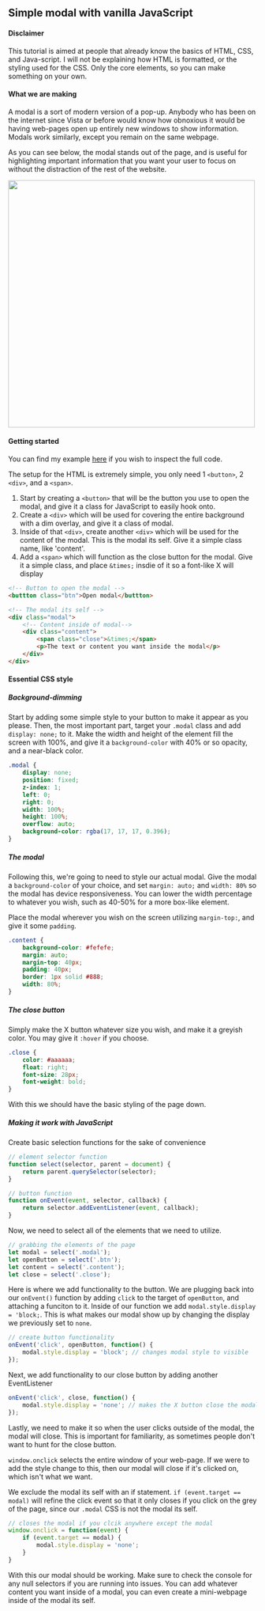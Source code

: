 ## Simple modal with vanilla JavaScript

#### Disclaimer
This tutorial is aimed at people that already know the basics of HTML, CSS, and Java-script. I will not be explaining how HTML is formatted, or the styling used for the CSS. Only the core elements, so you can make something on your own.

#### What we are making
A modal is a sort of modern version of a pop-up. Anybody who has been on the internet since Vista or before would know how obnoxious it would be having web-pages open up entirely new windows to show information. Modals work similarly, except you remain on the same webpage.

As you can see below, the modal stands out of the page, and is useful for highlighting important information that you want your user to focus on without the distraction of the rest of the website.

<img width='500px' src='https://i.imgur.com/q4GQAAS.png'>

#### Getting started

You can find my example [here](https://apricosma.github.io/creating-javascript-modal) if you wish to inspect the full code.

The setup for the HTML is extremely simple, you only need 1 `<button>`, 2 `<div>`, and a `<span>`. 

1. Start by creating a `<button>` that will be the button you use to open the modal, and give it a class for JavaScript to easily hook onto.
2. Create a `<div>` which will be used for covering the entire background with a dim overlay, and give it a class of modal.
3. Inside of that `<div>`, create another `<div>` which will be used for the content of the modal. This is the modal its self. Give it a simple class name, like 'content'.
4. Add a `<span>` which will function as the close button for the modal. Give it a simple class, and place `&times;` insdie of it so a font-like X will display

```HTML
<!-- Button to open the modal -->
<buttton class="btn">Open modal</buttton>

<!-- The modal its self -->
<div class="modal">
    <!-- Content inside of modal-->
    <div class="content">
        <span class="close">&times;</span>
        <p>The text or content you want inside the modal</p>
    </div>
</div>
```

#### Essential CSS style

##### Background-dimming 
Start by adding some simple style to your button to make it appear as you please.
Then, the most important part, target your `.modal` class and add `display: none;` to it. Make the width and height of the element fill the screen with 100%, and give it a `background-color` with 40% or so opacity, and a near-black color.

```CSS
.modal {
    display: none; 
    position: fixed;
    z-index: 1;
    left: 0;
    right: 0;
    width: 100%;
    height: 100%;
    overflow: auto;
    background-color: rgba(17, 17, 17, 0.396);
}
```
##### The modal
Following this, we're going to need to style our actual modal. Give the modal a `background-color` of your choice, and set `margin: auto;` and `width: 80%` so the modal has device responsiveness. You can lower the width percentage to whatever you wish, such as 40-50% for a more box-like element. 

Place the modal wherever you wish on the screen utilizing `margin-top:`, and give it some `padding`.

```CSS
.content {
    background-color: #fefefe;
    margin: auto;
    margin-top: 40px;
    padding: 40px;
    border: 1px solid #888;
    width: 80%;
}
```

##### The close button

Simply make the X button whatever size you wish, and make it a greyish color. You may give it `:hover` if you choose.

```CSS
.close {
    color: #aaaaaa;
    float: right;
    font-size: 28px;
    font-weight: bold;
}
````

With this we should have the basic styling of the page down. 

##### Making it work with JavaScript

Create basic selection functions for the sake of convenience
```JavaScript
// element selector function
function select(selector, parent = document) {
    return parent.querySelector(selector);
}

// button function
function onEvent(event, selector, callback) {
    return selector.addEventListener(event, callback);
}
```

Now, we need to select all of the elements that we need to utilize.

```JavaScript
// grabbing the elements of the page
let modal = select('.modal');
let openButton = select('.btn');
let content = select('.content');
let close = select('.close');
```

Here is where we add functionality to the button. We are plugging back into our `onEvent()` function by adding `click` to the target of `openButton`, and attaching a funciton to it. Inside of our function we add `modal.style.display = 'block;`. This is what makes our modal show up by changing the display we previously set to `none`.

```JavaScript
// create button functionality
onEvent('click', openButton, function() {
    modal.style.display = 'block'; // changes modal style to visible
});
```

Next, we add functionality to our close button by adding another EventListener

```JavaScript
onEvent('click', close, function() {
    modal.style.display = 'none'; // makes the X button close the modal
});
```
Lastly, we need to make it so when the user clicks outside of the modal, the modal will close. This is important for familiarity, as sometimes people don't want to hunt for the close button.

`window.onclick` selects the entire window of your web-page. If we were to add the style change to this, then our modal will close if it's clicked on, which isn't what we want.

We exclude the modal its self with an if statement. `if (event.target == modal)` will refine the click event so that it only closes if you click on the grey of the page, since our `.modal` CSS is not the modal its self.

```JavaScript
// closes the modal if you clcik anywhere except the modal
window.onclick = function(event) {
    if (event.target == modal) {
        modal.style.display = 'none';
    }
}
```

With this our modal should be working. Make sure to check the console for any null selectors if you are running into issues. You can add whatever content you want inside of a modal, you can even create a mini-webpage inside of the modal its self. 